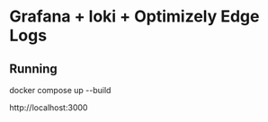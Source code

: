 # Grafana + loki + Optimizely Edge Logs

## Running

docker compose up --build

http://localhost:3000
